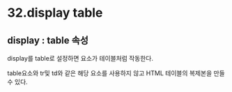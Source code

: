# 32.display table

## display : table 속성

display를 table로 설정하면 요소가 테이블처럼 작동한다.

table요소와 tr및 td와 같은 해당 요소를 사용하지 않고 HTML 테이블의 복제본을 만들 수 있다.